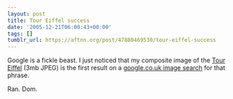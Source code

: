 ```yaml
---
layout: post
title: Tour Eiffel success
date: '2005-12-21T06:00:43+00:00'
tags: []
tumblr_url: https://aftnn.org/post/47880469530/tour-eiffel-success
---
```

<p>Google is a fickle beast. I just noticed that my composite image of the <a href="http://aftnn.org/stuff/images/tour-eiffel.jpg">Tour Eiffel</a> (3mb JPEG) is the first result on a <a href="http://images.google.co.uk/images?q=tour%20eiffel&amp;hl=en&amp;lr=&amp;safe=off&amp;sa=N&amp;tab=wi">google.co.uk image search</a> for that phrase.</p>
<p>Ran. Dom.</p>
